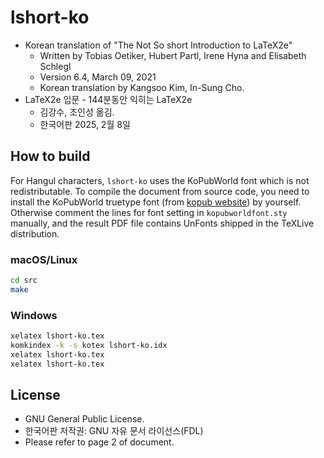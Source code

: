 # lshort-ko


- Korean translation of "The Not So short Introduction to LaTeX2e"
  - Written by Tobias Oetiker, Hubert Partl, Irene Hyna and Elisabeth Schlegl
  - Version 6.4, March 09, 2021
  - Korean translation by Kangsoo Kim, In-Sung Cho.
- LaTeX2e 입문 - 144분동안 익히는 LaTeX2e
  - 김강수, 조인성 옮김.
  - 한국어판 2025, 2월 8일

## How to build

For Hangul characters, `lshort-ko` uses the KoPubWorld font which is not redistributable. To compile the document from source code, you need to install the KoPubWorld truetype font (from [kopub website](http://www.kopus.org/biz/electronic/font.aspx)) by yourself. Otherwise  comment the lines for font setting in `kopubworldfont.sty` manually, and the result PDF file contains UnFonts shipped in the TeXLive distribution.

### macOS/Linux

```bash
cd src
make
```

### Windows

```bash
xelatex lshort-ko.tex
komkindex -k -s kotex lshort-ko.idx
xelatex lshort-ko.tex
xelatex lshort-ko.tex
```

## License

- GNU General Public License.
- 한국어판 저작권: GNU 자유 문서 라이선스(FDL)
- Please refer to page 2 of document.
